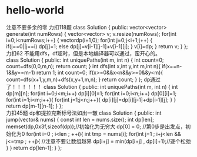 # hello-world
注意不要多余的零
力扣118题
class Solution {
public:
    vector<vector<int>> generate(int numRows) {
vector<vector<int>> v;
v.resize(numRows);
for(int i=0;i<numRows;i++)
{
    vector<int>dp(i+1,0);
    for(int j=0;j<i+1;j++)
    {       
        if(j==0||j==i)
        dp[j]=1;
        else
        dp[j]=v[i-1][j-1]+v[i-1][j];
    }
    v[i]=dp;
}
return v;
    }
};  
力扣62 不能用dfs，df超时，但是本地编译器可以通过，蛮开心的。                           
class Solution {
public:
    int uniquePaths(int m, int n) {
int count=0;
 count=dfs(0,0,m,n);
return count;
    }
int dfs(int x,int y,int m,int n){
        if(x==n-1&&y==m-1)  return 1;
        int count=0;
if(x>=0&&x<n&&y>=0&&y<m){
    count=dfs(x+1,y,m,n)+dfs(x,y+1,m,n);
}
return count;
    }
};
                          dp通过了！！！！！！
class Solution {
public:
    int uniquePaths(int m, int n) {
int dp[m][n];
for(int i=0;i<m;i++) dp[i][0]=1;
for(int i=0;i<n;i++) dp[0][i]=1;
for(int i=1;i<m;i++){
    for(int j=1;j<n;j++){
dp[i][j]=dp[i][j-1]+dp[i-1][j];
    }
}
return dp[m-1][n-1];
    }
};   
                          力扣45题 dp和提拉克斯标号法如出一辙 
class Solution {
public:
    int jump(vector<int>& nums) {
        const int len = nums.size();
        int dp[len];
        memset(dp,0x3f,sizeof(dp));//初始化为无穷大
        dp[0] = 0;  //第0步是出发点，初始化为0
        for(int i=0 ; i<len ; ++i){
            int tmp = nums[i];
            for(int j=1 ; i+j<len && j<=tmp ; ++j){ //注意不要让数组越界
                dp[i+j] = min(dp[i+j] , dp[i]+1);//逐个松弛
            }
        }
        return dp[len-1];
    }
};

